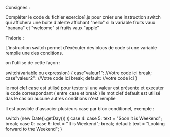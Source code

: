 Consignes :

Compléter le code du fichier exercice1.js pour créer une instruction switch qui affichera une boite d'alerte affichant
 "hello" si la variable fruits vaux "banana" et "welcome" si fruits vaux "apple"


 Théorie :

 L'instruction switch permet d'éxécuter des blocs de code si une variable remplie une des conditions.

 on l'utilise de cette façon :

 switch(variable ou expression)
 {
    case"valeur1":
        //Votre code ici
        break;
    case"valeur2":
        //Votre code ici
        break;
    default:
        //votre code ici
 }




le mot clef case est utilisé pour tester si une valeur est présente et executer le code correspondant ( entre case et break )
le mot clef default est utilisé das le cas où aucune autres conditions n'est remplie


Il est possible d'associer plusieurs case par bloc conditionel, exemple :

switch (new Date().getDay()) {
    case 4:
    case 5:
        text = "Soon it is Weekend";
        break;
    case 0:
    case 6:
        text = "It is Weekend";
        break;
    default:
        text = "Looking forward to the Weekend";
}